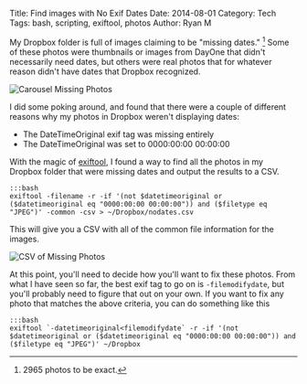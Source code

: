 Title: Find images with No Exif Dates
Date: 2014-08-01
Category: Tech
Tags: bash, scripting, exiftool, photos
Author: Ryan M

My Dropbox folder is full of images claiming to be "missing dates." [^1] Some of these photos were thumbnails or images from DayOne that didn't necessarily need dates, but others were real photos that for whatever reason didn't have dates that Dropbox recognized.
<!-- PELICAN_END_SUMMARY -->  

![Carousel Missing Photos]( {attach}carousel_missing.png)

I did some poking around, and found that there were a couple of different reasons why my photos in Dropbox weren't displaying dates:

- The DateTimeOriginal exif tag was missing entirely
- The DateTimeOriginal was set to 0000:00:00 00:00:00

With the magic of [exiftool][exiftool], I found a way to find all the photos in my Dropbox folder that were missing dates and output the results to a CSV.

	:::bash
	exiftool -filename -r -if '(not $datetimeoriginal or ($datetimeoriginal eq "0000:00:00 00:00:00")) and ($filetype eq "JPEG")' -common -csv > ~/Dropbox/nodates.csv

This will give you a CSV with all of the common file information for the images. 

![CSV of Missing Photos]( {attach}csv.png)

At this point, you'll need to decide how you'll want to fix these photos. From what I have seen so far, the best exif tag to go on is `-filemodifydate`, but you'll probably need to figure that out on your own. If you want to fix any photo that matches the above criteria, you can do something like this

	:::bash
	exiftool `-datetimeoriginal<filemodifydate` -r -if '(not $datetimeoriginal or ($datetimeoriginal eq "0000:00:00 00:00:00")) and ($filetype eq "JPEG")' ~/Dropbox


[^1]: 2965 photos to be exact.

[exiftool]: http://www.sno.phy.queensu.ca/~phil/exiftool/
